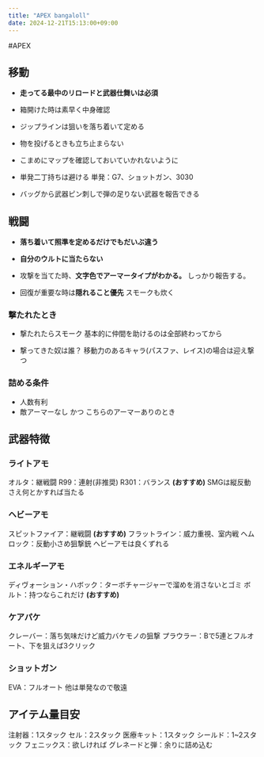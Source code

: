 ```yaml
---
title: "APEX bangaloll"
date: 2024-12-21T15:13:00+09:00
---
```

#APEX

## 移動
- **走ってる最中のリロードと武器仕舞いは必須**

- 箱開けた時は素早く中身確認
- ジップラインは狙いを落ち着いて定める

- 物を投げるときも立ち止まらない
- こまめにマップを確認しておいていかれないように

- 単発二丁持ちは避ける
単発：G7、ショットガン、3030

- バッグから武器ピン刺しで弾の足りない武器を報告できる

## 戦闘
- **落ち着いて照準を定めるだけでもだいぶ違う**

- **自分のウルトに当たらない**

- 攻撃を当てた時、**文字色でアーマータイプがわかる。**
しっかり報告する。

- 回復が重要な時は**隠れること優先**
スモークも炊く

### 撃たれたとき
- 撃たれたらスモーク
基本的に仲間を助けるのは全部終わってから

- 撃ってきた奴は誰？
移動力のあるキャラ(パスファ、レイス)の場合は迎え撃つ

### 詰める条件
- 人数有利
- 敵アーマーなし かつ こちらのアーマーありのとき

## 武器特徴
### ライトアモ
オルタ：継戦闘
R99：連射(非推奨)
R301：バランス **(おすすめ)**
SMGは縦反動さえ何とかすれば当たる

### ヘビーアモ
スピットファイア：継戦闘 **(おすすめ)**
フラットライン：威力重視、室内戦
ヘムロック：反動小さめ狙撃銃
ヘビーアモは良くずれる

### エネルギーアモ
ディヴォーション・ハボック：ターボチャージャーで溜めを消さないとゴミ
ボルト：持つならこれだけ **(おすすめ)**

### ケアパケ
クレーバー：落ち気味だけど威力バケモノの狙撃
プラウラー：Bで5連とフルオート、下を狙えば3クリック

### ショットガン
EVA：フルオート
他は単発なので敬遠

## アイテム量目安
注射器：1スタック
セル：2スタック
医療キット：1スタック
シールド：1~2スタック
フェニックス：欲しければ
グレネードと弾：余りに詰め込む
